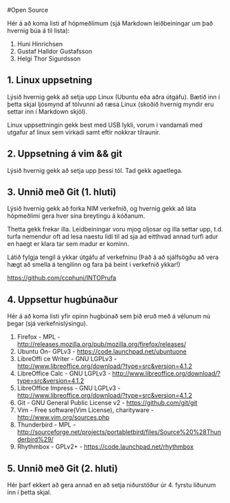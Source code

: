 #Open Source

Hér á að koma listi af hópmeðlimum (sjá Markdown leiðbeiningar um það hvernig búa á til lista):

1. Huni Hinrichsen
2. Gustaf Halldor Gustafsson
3. Helgi Thor Sigurdsson

## 1. Linux uppsetning

Lýsið hvernig gekk að setja upp Linux (Ubuntu eða aðra útgáfu). Bætið inn í þetta skjal ljósmynd af tölvunni að ræsa Linux (skoðið hvernig myndir eru settar inn í Markdown skjöl).

Linux uppsettningin gekk best med USB lykli, vorum i vandamali med utgafur af linux sem virkadi samt eftir nokkrar tilraunir.




## 2. Uppsetning á vim && git

Lýsið hvernig gekk að setja upp þessi tól.
Tad gekk agaetlega.

## 3. Unnið með Git (1. hluti)

Lýsið hvernig gekk að forka NIM verkefnið, og hvernig gekk að láta hópmeðlimi gera hver sína breytingu á kóðanum.

Thetta gekk frekar illa. Leidbeiningar voru mjog oljosar og illa settar upp, t.d. turfa nemendur oft ad lesa naestu lidi til ad sja ad eitthvad annad turfi adur en haegt er klara tar sem madur er kominn.

Látið fylgja tengil á ykkar útgáfu af verkefninu (Það á að sjálfsögðu að vera hægt að smella á tengilinn og fara þá beint í verkefnið ykkar!)

https://github.com/ccphuni/INTOPrufa

## 4. Uppsettur hugbúnaður

Hér á að koma listi yfir opinn hugbúnað sem þið eruð með á vélunum nú þegar (sjá verkefnislýsingu).

1. Firefox - MPL - http://releases.mozilla.org/pub/mozilla.org/firefox/releases/
2. Ubuntu On- GPLv3 - https://code.launchpad.net/ubuntuone
3. LibreOffi ce Writer - GNU LGPLv3 - http://www.libreoffice.org/download/?type=src&version=4.1.2
4. LibreOffice Calc - GNU LGPLv3 - http://www.libreoffice.org/download/?type=src&version=4.1.2
5. LibreOffice Impress - GNU LGPLv3 - http://www.libreoffice.org/download/?type=src&version=4.1.2
6. Git - GNU General Public License v2 - https://github.com/git/git
7. Vim - Free software(Vim License), charityware - http://www.vim.org/sources.php
8. Thunderbird - MPL - http://sourceforge.net/projects/portabletbird/files/Source%20%28Thunderbird%29/
9. Rhythmbox - GPLv2+ - https://code.launchpad.net/rhythmbox

## 5. Unnið með Git (2. hluti)

Hér þarf ekkert að gera annað en að setja niðurstöður úr 4. fyrstu liðunum inn í þetta skjal.
